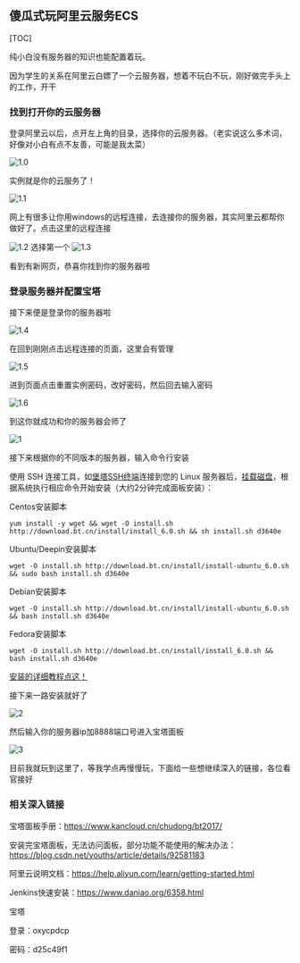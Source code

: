 ## 傻瓜式玩阿里云服务ECS

[TOC]

纯小白没有服务器的知识也能配置着玩。

因为学生的关系在阿里云白嫖了一个云服务器，想着不玩白不玩，刚好做完手头上的工作，开干

### 找到打开你的云服务器

登录阿里云以后，点开左上角的目录，选择你的云服务器。（老实说这么多术词，好像对小白有点不友善，可能是我太菜）

![1.0](D:\个人资料\LearnMore\知识总结\云服务器\1.0.png)

实例就是你的云服务了！

![1.1](D:\个人资料\LearnMore\知识总结\云服务器\1.1.png)

网上有很多让你用windows的远程连接，去连接你的服务器，其实阿里云都帮你做好了。点击这里的远程连接

![1.2](D:\个人资料\LearnMore\知识总结\云服务器\1.2.png)
选择第一个
![1.3](D:\个人资料\LearnMore\知识总结\云服务器\1.3.png)

看到有新网页，恭喜你找到你的服务器啦

### 登录服务器并配置宝塔

接下来便是登录你的服务器啦

![1.4](D:\个人资料\LearnMore\知识总结\云服务器\1.4.png)

在回到刚刚点击远程连接的页面，这里会有管理

![1.5](D:\个人资料\LearnMore\知识总结\云服务器\1.5.png)

进到页面点击重置实例密码，改好密码，然后回去输入密码

![1.6](D:\个人资料\LearnMore\知识总结\云服务器\1.6.png)

到这你就成功和你的服务器会师了

![1](D:\个人资料\LearnMore\知识总结\云服务器\1.png)

接下来根据你的不同版本的服务器，输入命令行安装

使用 SSH 连接工具，如[堡塔SSH终端](https://download.bt.cn/ssh/BT-Term.exe)连接到您的 Linux 服务器后，[挂载磁盘](https://www.bt.cn/bbs/thread-5166-1-1.html)，根据系统执行相应命令开始安装（大约2分钟完成面板安装）：

Centos安装脚本 

```shell
yum install -y wget && wget -O install.sh http://download.bt.cn/install/install_6.0.sh && sh install.sh d3640e
```

Ubuntu/Deepin安装脚本 

```shell
wget -O install.sh http://download.bt.cn/install/install-ubuntu_6.0.sh && sudo bash install.sh d3640e
```

Debian安装脚本 

```shell
wget -O install.sh http://download.bt.cn/install/install-ubuntu_6.0.sh && bash install.sh d3640e
```

Fedora安装脚本 

```shell
wget -O install.sh http://download.bt.cn/install/install_6.0.sh && bash install.sh d3640e
```

[安装的详细教程点这！](https://www.bt.cn/bbs/thread-19376-1-1.html)

接下来一路安装就好了

![2](D:\个人资料\LearnMore\知识总结\云服务器\2.png)

然后输入你的服务器ip加8888端口号进入宝塔面板

![3](D:\个人资料\LearnMore\知识总结\云服务器\3.png)

目前我就玩到这里了，等我学点再慢慢玩，下面给一些想继续深入的链接，各位看官接好



### 相关深入链接

宝塔面板手册：https://www.kancloud.cn/chudong/bt2017/

安装完宝塔面板，无法访问面板，部分功能不能使用的解决办法：https://blog.csdn.net/youths/article/details/92581183

阿里云说明文档：https://help.aliyun.com/learn/getting-started.html

Jenkins快速安装：https://www.daniao.org/6358.html

宝塔

登录：oxycpdcp

密码：d25c49f1